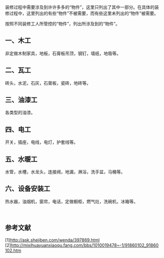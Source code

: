 装修过程中需要涉及到许许多多的“物件”，这里只列出了其中一部分。在具体的装修过程中，这里列出的有些“物件”不被需要，而有些这里未列出的“物件”被需要。

按照不同装修工人所管控的“物件”，列出所涉及到的“物件”。
## **一、木工**
非定做木制家具，地板，石膏板吊顶，钢钉，墙纸，地吸等。
## **二、瓦工**
砖头，水泥，石灰，石膏板，瓷砖，地砖等。
## **三、油漆工**
各类型的油漆。
## **四、电工**
开关，插座，电线，电灯，护套线等。
## **五、水暖工**
水管，水槽，水龙头，连接阀，地漏，淋浴，洗手盆，马桶等。
## **六、设备安装工**
热水器，油烟机，窗帘，电话，定做橱柜，燃气灶，洗碗机，冰箱等。

<br/>

## **参考文献**
[1]http://ask.shejiben.com/wenda/397869.html<br/>
[2]http://mixihuayuanxiaoqu.fang.com/bbs/1010019478~-1/91860102_91860102.htm
